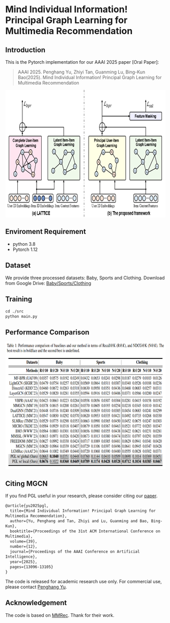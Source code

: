 # Mind Individual Information! Principal Graph Learning for Multimedia Recommendation

## Introduction

This is the Pytorch implementation for our AAAI 2025 paper [Oral Paper]:

>AAAI 2025. Penghang Yu, Zhiyi Tan, Guanming Lu, Bing-Kun Bao(2025). Mind Individual Information! Principal Graph Learning for Multimedia Recommendation
<img src="image/framework.png" width="700px" height="400px"/>

## Enviroment Requirement
- python 3.8
- Pytorch 1.12

## Dataset
We provide three processed datasets: Baby, Sports and Clothing.
Download from Google Drive: [Baby/Sports/Clothing](https://drive.google.com/file/d/1tpP-IQtUubSlVvYpkA61bffPKkhvT62T/view?usp=drive_link)

## Training
  ```
  cd ./src
  python main.py
  ```
## Performance Comparison
<img src="image/result.png" width="700px" height="400px"/>

## Citing MGCN
If you find PGL useful in your research, please consider citing our [paper](https://doi.org/10.1609/aaai.v39i12.33429).
```
@article{yu2025pgl,
  title={Mind Individual Information! Principal Graph Learning for Multimedia Recommendation},
  author={Yu, Penghang and Tan, Zhiyi and Lu, Guanming and Bao, Bing-Kun},
  booktitle={Proceedings of the 31st ACM International Conference on Multimedia},
  volume={39},
  number={12},
  journal={Proceedings of the AAAI Conference on Artificial Intelligence},
  year={2025},
  pages={13096-13105}
}
```
The code is released for academic research use only. For commercial use, please contact [Penghang Yu](y463213402@gmail.com).

## Acknowledgement
The code is based on [MMRec](https://github.com/enoche/MMRec). Thank for their work.
